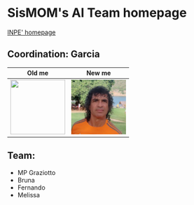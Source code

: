 # SisMOM's AI Team homepage
[INPE' homepage](https://www.gov.br/inpe/pt-br)

## Coordination: Garcia
<!-- HTML -->
| Old me | New me |
|---|---|
| <img src="http://www3.cptec.inpe.br/dimnt/wp-content/uploads/sites/3/2020/07/JOS%C3%89-ROBERTO-MOTTA-GARCIA.png" width="125" height="125"> | <img src="/img/JRMGarcia.jpeg" width="125" height="125"> |


## Team:

*  MP Graziotto
*  Bruna
*  Fernando
*  Melissa 
